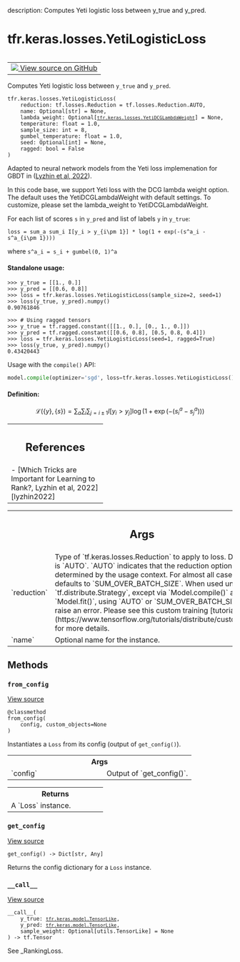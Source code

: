 description: Computes Yeti logistic loss between y_true and y_pred.

<div itemscope itemtype="http://developers.google.com/ReferenceObject">
<meta itemprop="name" content="tfr.keras.losses.YetiLogisticLoss" />
<meta itemprop="path" content="Stable" />
<meta itemprop="property" content="__call__"/>
<meta itemprop="property" content="__init__"/>
<meta itemprop="property" content="from_config"/>
<meta itemprop="property" content="get_config"/>
</div>

# tfr.keras.losses.YetiLogisticLoss

<!-- Insert buttons and diff -->

<table class="tfo-notebook-buttons tfo-api nocontent" align="left">
<td>
  <a target="_blank" href="https://github.com/tensorflow/ranking/tree/master/tensorflow_ranking/python/keras/losses.py#L594-L704">
    <img src="https://www.tensorflow.org/images/GitHub-Mark-32px.png" />
    View source on GitHub
  </a>
</td>
</table>

Computes Yeti logistic loss between `y_true` and `y_pred`.

<pre class="devsite-click-to-copy prettyprint lang-py tfo-signature-link">
<code>tfr.keras.losses.YetiLogisticLoss(
    reduction: tf.losses.Reduction = tf.losses.Reduction.AUTO,
    name: Optional[str] = None,
    lambda_weight: Optional[<a href="../../../tfr/keras/losses/YetiDCGLambdaWeight.md"><code>tfr.keras.losses.YetiDCGLambdaWeight</code></a>] = None,
    temperature: float = 1.0,
    sample_size: int = 8,
    gumbel_temperature: float = 1.0,
    seed: Optional[int] = None,
    ragged: bool = False
)
</code></pre>

<!-- Placeholder for "Used in" -->

Adapted to neural network models from the Yeti loss implemenation for GBDT in
([Lyzhin et al, 2022][lyzhin2022]).

In this code base, we support Yeti loss with the DCG lambda weight option. The
default uses the YetiDCGLambdaWeight with default settings. To customize, please
set the lambda_weight to YetiDCGLambdaWeight.

For each list of scores `s` in `y_pred` and list of labels `y` in `y_true`:

```
loss = sum_a sum_i I[y_i > y_{i\pm 1}] * log(1 + exp(-(s^a_i - s^a_{i\pm 1})))
```

where `s^a_i = s_i + gumbel(0, 1)^a`

#### Standalone usage:

```
>>> y_true = [[1., 0.]]
>>> y_pred = [[0.6, 0.8]]
>>> loss = tfr.keras.losses.YetiLogisticLoss(sample_size=2, seed=1)
>>> loss(y_true, y_pred).numpy()
0.90761846
```

```
>>> # Using ragged tensors
>>> y_true = tf.ragged.constant([[1., 0.], [0., 1., 0.]])
>>> y_pred = tf.ragged.constant([[0.6, 0.8], [0.5, 0.8, 0.4]])
>>> loss = tfr.keras.losses.YetiLogisticLoss(seed=1, ragged=True)
>>> loss(y_true, y_pred).numpy()
0.43420443
```

Usage with the `compile()` API:

```python
model.compile(optimizer='sgd', loss=tfr.keras.losses.YetiLogisticLoss())
```

#### Definition:

$$
\mathcal{L}(\{y\}, \{s\}) =
\sum_a \sum_i \sum_{j=i\pm 1}I[y_i > y_j] \log(1 + \exp(-(s^a_i - s^a_j)))
$$

<!-- Tabular view -->

 <table class="responsive fixed orange">
<colgroup><col width="214px"><col></colgroup>
<tr><th colspan="2"><h2 class="add-link">References</h2></th></tr>
<tr class="alt">
<td colspan="2">
- [Which Tricks are Important for Learning to Rank?, Lyzhin et al, 2022][lyzhin2022]
</td>
</tr>

</table>

[lyzhin2022]: https://arxiv.org/abs/2204.01500

<!-- Tabular view -->
 <table class="responsive fixed orange">
<colgroup><col width="214px"><col></colgroup>
<tr><th colspan="2"><h2 class="add-link">Args</h2></th></tr>

<tr>
<td>
`reduction`<a id="reduction"></a>
</td>
<td>
Type of `tf.keras.losses.Reduction` to apply to
loss. Default value is `AUTO`. `AUTO` indicates that the
reduction option will be determined by the usage context. For
almost all cases this defaults to `SUM_OVER_BATCH_SIZE`. When
used under a `tf.distribute.Strategy`, except via
`Model.compile()` and `Model.fit()`, using `AUTO` or
`SUM_OVER_BATCH_SIZE` will raise an error. Please see this
custom training [tutorial](https://www.tensorflow.org/tutorials/distribute/custom_training)
for more details.
</td>
</tr><tr>
<td>
`name`<a id="name"></a>
</td>
<td>
Optional name for the instance.
</td>
</tr>
</table>

## Methods

<h3 id="from_config"><code>from_config</code></h3>

<a target="_blank" class="external" href="https://github.com/tensorflow/ranking/tree/master/tensorflow_ranking/python/keras/losses.py#L298-L308">View
source</a>

<pre class="devsite-click-to-copy prettyprint lang-py tfo-signature-link">
<code>@classmethod</code>
<code>from_config(
    config, custom_objects=None
)
</code></pre>

Instantiates a `Loss` from its config (output of `get_config()`).

<!-- Tabular view -->
 <table class="responsive fixed orange">
<colgroup><col width="214px"><col></colgroup>
<tr><th colspan="2">Args</th></tr>

<tr>
<td>
`config`
</td>
<td>
Output of `get_config()`.
</td>
</tr>
</table>

<!-- Tabular view -->
 <table class="responsive fixed orange">
<colgroup><col width="214px"><col></colgroup>
<tr><th colspan="2">Returns</th></tr>
<tr class="alt">
<td colspan="2">
A `Loss` instance.
</td>
</tr>

</table>

<h3 id="get_config"><code>get_config</code></h3>

<a target="_blank" class="external" href="https://github.com/tensorflow/ranking/tree/master/tensorflow_ranking/python/keras/losses.py#L683-L690">View
source</a>

<pre class="devsite-click-to-copy prettyprint lang-py tfo-signature-link">
<code>get_config() -> Dict[str, Any]
</code></pre>

Returns the config dictionary for a `Loss` instance.

<h3 id="__call__"><code>__call__</code></h3>

<a target="_blank" class="external" href="https://github.com/tensorflow/ranking/tree/master/tensorflow_ranking/python/keras/losses.py#L692-L704">View
source</a>

<pre class="devsite-click-to-copy prettyprint lang-py tfo-signature-link">
<code>__call__(
    y_true: <a href="../../../tfr/keras/model/TensorLike.md"><code>tfr.keras.model.TensorLike</code></a>,
    y_pred: <a href="../../../tfr/keras/model/TensorLike.md"><code>tfr.keras.model.TensorLike</code></a>,
    sample_weight: Optional[utils.TensorLike] = None
) -> tf.Tensor
</code></pre>

See _RankingLoss.
